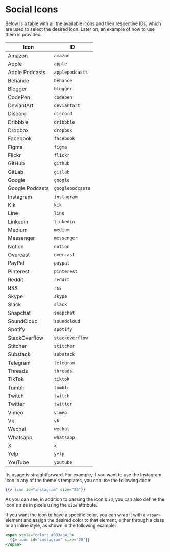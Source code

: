# Social Icons

Below is a table with all the available icons and their respective IDs, which are used to select the desired icon. Later on, an example of how to use them is provided.

| Icon            | ID               |
|-----------------|------------------|
| Amazon          | `amazon`         |
| Apple           | `apple`          |
| Apple Podcasts  | `applepodcasts`  |
| Behance         | `behance`        |
| Blogger         | `blogger`        |
| CodePen         | `codepen`        |
| DeviantArt      | `deviantart`     |
| Discord         | `discord`        |
| Dribbble        | `dribbble`       |
| Dropbox         | `dropbox`        |
| Facebook        | `facebook`       |
| Figma           | `figma`          |
| Flickr          | `flickr`         |
| GitHub          | `github`         |
| GitLab          | `gitlab`         |
| Google          | `google`         |
| Google Podcasts | `googlepodcasts` |
| Instagram       | `instagram`      |
| Kik             | `kik`            |
| Line            | `line`           |
| Linkedin        | `linkedin`       |
| Medium          | `medium`         |
| Messenger       | `messenger`      |
| Notion          | `notion`         |
| Overcast        | `overcast`       |
| PayPal          | `paypal`         |
| Pinterest       | `pinterest`      |
| Reddit          | `reddit`         |
| RSS             | `rss`            |
| Skype           | `skype`          |
| Slack           | `slack`          |
| Snapchat        | `snapchat`       |
| SoundCloud      | `soundcloud`     |
| Spotify         | `spotify`        |
| StackOverflow   | `stackoverflow`  |
| Stitcher        | `stitcher`       |
| Substack        | `substack`       |
| Telegram        | `telegram`       |
| Threads         | `threads`        |
| TikTok          | `tiktok`         |
| Tumblr          | `tumblr`         |
| Twitch          | `twitch`         |
| Twitter         | `twitter`        |
| Vimeo           | `vimeo`          |
| Vk              | `vk`             |
| Wechat          | `wechat`         |
| Whatsapp        | `whatsapp`       |
| X               | `x`              |
| Yelp            | `yelp`           |
| YouTube         | `youtube`        |

Its usage is straightforward. For example, if you want to use the Instagram icon in any of the theme's templates, you can use the following code:

```hbs
{{> icon id="instagram" size="20"}}
```

As you can see, in addition to passing the icon's `id`, you can also define the icon's size in pixels using the `size` attribute.

If you want the icon to have a specific color, you can wrap it with a `<span>` element and assign the desired color to that element, either through a class or an inline style, as shown in the following example:

```hbs
<span style="color: #833ab4;">
  {{> icon id="instagram" size="20"}}
</span>
```
